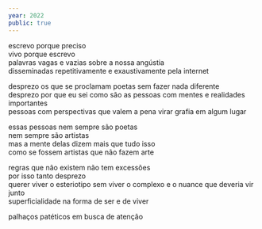 ```yaml
---
year: 2022
public: true
---
```


escrevo porque preciso <br/>
vivo porque escrevo <br/>
palavras vagas e vazias sobre a nossa angústia <br/>
disseminadas repetitivamente e exaustivamente pela internet <br/>

desprezo os que se proclamam poetas sem fazer nada diferente <br/>
desprezo por que eu sei como são as pessoas com mentes e realidades importantes <br/>
pessoas com perspectivas que valem a pena virar grafia em algum lugar <br/>

essas pessoas nem sempre são poetas <br/>
nem sempre são artistas <br/>
mas a mente delas dizem mais que tudo isso <br/>
como se fossem artistas que não fazem arte <br/>

regras que não existem não tem excessões <br/>
por isso tanto desprezo <br/>
querer viver o esteriotipo sem viver o complexo e o nuance que deveria vir junto <br/>
superficialidade na forma de ser e de viver <br/>

palhaços patéticos em busca de atenção
